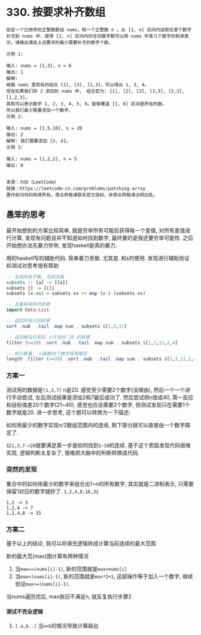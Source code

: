 # 330. 按要求补齐数组

```
给定一个已排序的正整数数组 nums，和一个正整数 n 。从 [1, n] 区间内选取任意个数字补充到 nums 中，使得 [1, n] 区间内的任何数字都可以用 nums 中某几个数字的和来表示。请输出满足上述要求的最少需要补充的数字个数。

示例 1:

输入: nums = [1,3], n = 6
输出: 1 
解释:
根据 nums 里现有的组合 [1], [3], [1,3]，可以得出 1, 3, 4。
现在如果我们将 2 添加到 nums 中， 组合变为: [1], [2], [3], [1,3], [2,3], [1,2,3]。
其和可以表示数字 1, 2, 3, 4, 5, 6，能够覆盖 [1, 6] 区间里所有的数。
所以我们最少需要添加一个数字。
示例 2:

输入: nums = [1,5,10], n = 20
输出: 2
解释: 我们需要添加 [2, 4]。
示例 3:

输入: nums = [1,2,2], n = 5
输出: 0


来源：力扣（LeetCode）
链接：https://leetcode-cn.com/problems/patching-array
著作权归领扣网络所有。商业转载请联系官方授权，非商业转载请注明出处。
```

## 愚笨的思考

最开始想到的方案比较简单, 就是穷举所有可能后获得每一个差值, 对所有差值进行计算, 发现有问题且并不知道如何找到数字, 最终要的是我还要穷举可能性. 之后开始想办法先暴力穷举, 发现haskell是真的暴力. 

用的haskell写的辅助代码. 简单暴力至极. 尤其是`.`和`$`的使用. 发现进行辅助验证和测试对思考很有帮助
```haskell
-- 生成所有子集, 包括空集
subsets :: [a] -> [[a]]
subsets []  = [[]]
subsets (x:xs) = subsets xs ++ map (x:) (subsets xs)

-- 去重和排序的依赖
import Data.List

-- 返回所有已知结果
sort .nub  .tail .map sum . subsets $[1,3,11]

-- 返回新加元素后 小于目标 20 的结果
filter (<=20) .sort .nub  .tail .map sum . subsets $[1,3,11,2,4]

-- 统计数量. 人眼数20个数字容易眼花
length .filter (<=20) .sort .nub  .tail .map sum . subsets $[1,3,11,2,4]
```

### 方案一

测试用的数据是`[1,3,7]` n是20. 感觉至少需要2个数字(没理由), 然后一个一个进行手动尝试, 左后测试结果是添加2和7最后成功了. 然后尝试把n改成40, 第一反应和目标值差20个数字\(21\~40\), 感觉也应该需要2个数字, 但测试发现只在需要1个数字就是20.  进一步思考, 这个题可以转换为一下描述:

如何用最少的数字实现n/2数组范围内的连续, 剩下部分就可以直接由一个数字搞定了. 

以`1,3,7->20`就要满足第一步是如何找到`1~10`的连续. 基于这个思路发现代码很难实现, 逻辑判断太复杂了, 很难把大脑中的判断转换成代码. 

### 突然的发现

集合中的如何用最少的数字来组合出1\~n的所有数字, 其实就是二进制表示, 只需要保留1对应的数字就好了. `1,2,4,8,16,32`
```
1,2 -> 3
1,2,4 -> 7
1,2,4,8 -> 15
```
### 方案二

基于以上的结论, 我可以将填充逻辑转成计算当前连续的最大范围

新的最大范\(max\)围计算有两种情况

1. 当`max>=(nums[i]-1)`, 新的范围就是`max+nums[i]` 
2. 当`max<(nums[i]-1)`, 新的范围就是`max*2+1`, 这部操作等于加入一个数字, 继续验证`max>=(nums[i]-1)`.

当nums遍历完后, max依旧不满足n, 就反复执行步骤2

#### 测试不完全逻辑

1. `[.a,b..]` 当`n<b`的情况导致计算超出